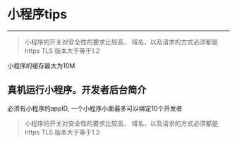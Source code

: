 # 小程序tips

---
> 小程序的开关对安全性的要求比较高，
域名，以及请求的方式必须都是https
TLS 版本大于等于1.2



小程序的缓存最大为10M

## 真机运行小程序。开发者后台简介



必须有小程序的appID,
一个小程序小面最多可以绑定10个开发者

> 小程序的开关对安全性的要求比较高，
域名，以及请求的方式必须都是https
TLS 版本大于等于1.2